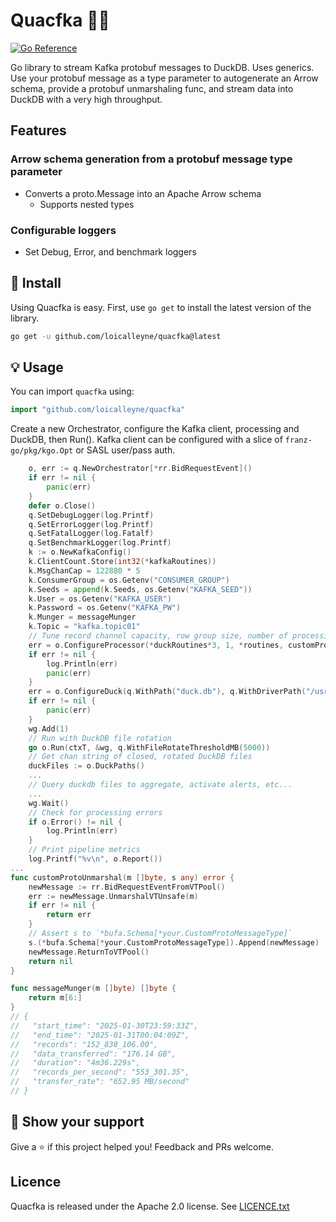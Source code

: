 Quacfka 🏹🦆
===================
[![Go Reference](https://pkg.go.dev/badge/github.com/loicalleyne/quacfka.svg)](https://pkg.go.dev/github.com/loicalleyne/quacfka)

Go library to stream Kafka protobuf messages to DuckDB.
Uses generics. Use your protobuf message as a type parameter to autogenerate an Arrow schema, provide a protobuf unmarshaling func, and stream data into DuckDB with a very high throughput.

## Features
### Arrow schema generation from a protobuf message type parameter
- Converts a proto.Message into an Apache Arrow schema
	- Supports nested types 
### Configurable loggers
- Set Debug, Error, and benchmark loggers

## 🚀 Install

Using Quacfka is easy. First, use `go get` to install the latest version
of the library.

```sh
go get -u github.com/loicalleyne/quacfka@latest
```

## 💡 Usage

You can import `quacfka` using:

```go
import "github.com/loicalleyne/quacfka"
```

Create a new Orchestrator, configure the Kafka client, processing and DuckDB, then Run().
Kafka client can be configured with a slice of `franz-go/pkg/kgo.Opt` or SASL user/pass auth.
```go
    o, err := q.NewOrchestrator[*rr.BidRequestEvent]()
	if err != nil {
		panic(err)
	}
	defer o.Close()
	q.SetDebugLogger(log.Printf)
	q.SetErrorLogger(log.Printf)
	q.SetFatalLogger(log.Fatalf)
	q.SetBenchmarkLogger(log.Printf)
    k := o.NewKafkaConfig()
	k.ClientCount.Store(int32(*kafkaRoutines))
	k.MsgChanCap = 122880 * 5
	k.ConsumerGroup = os.Getenv("CONSUMER_GROUP")
	k.Seeds = append(k.Seeds, os.Getenv("KAFKA_SEED"))
	k.User = os.Getenv("KAFKA_USER")
	k.Password = os.Getenv("KAFKA_PW")
	k.Munger = messageMunger
	k.Topic = "kafka.topic01"
    // Tune record channel capacity, row group size, number of processing routines, set custom unmarshal func
	err = o.ConfigureProcessor(*duckRoutines*3, 1, *routines, customProtoUnmarshal)
	if err != nil {
		log.Println(err)
		panic(err)
	}
	err = o.ConfigureDuck(q.WithPath("duck.db"), q.WithDriverPath("/usr/local/lib/libduckdb.so"), q.WithDestinationTable("mytable"), q.WithDuckConnections(*duckRoutines))
	if err != nil {
		panic(err)
	}
	wg.Add(1)
	// Run with DuckDB file rotation
	go o.Run(ctxT, &wg, q.WithFileRotateThresholdMB(5000))
	// Get chan string of closed, rotated DuckDB files
	duckFiles := o.DuckPaths()
	...
	// Query duckdb files to aggregate, activate alerts, etc...
	...
	wg.Wait()
	// Check for processing errors
	if o.Error() != nil {
		log.Println(err)
	}
	// Print pipeline metrics
	log.Printf("%v\n", o.Report())
...
func customProtoUnmarshal(m []byte, s any) error {
	newMessage := rr.BidRequestEventFromVTPool()
	err := newMessage.UnmarshalVTUnsafe(m)
	if err != nil {
		return err
	}
	// Assert s to `*bufa.Schema[*your.CustomProtoMessageType]`
	s.(*bufa.Schema[*your.CustomProtoMessageType]).Append(newMessage)
	newMessage.ReturnToVTPool()
	return nil
}

func messageMunger(m []byte) []byte {
	return m[6:]
}
// {
//   "start_time": "2025-01-30T23:59:33Z",
//   "end_time": "2025-01-31T00:04:09Z",
//   "records": "152_838_106.00",
//   "data_transferred": "176.14 GB",
//   "duration": "4m36.229s",
//   "records_per_second": "553_301.35",
//   "transfer_rate": "652.95 MB/second"
// }
```

## 💫 Show your support

Give a ⭐️ if this project helped you!
Feedback and PRs welcome.

## Licence

Quacfka is released under the Apache 2.0 license. See [LICENCE.txt](LICENCE.txt)